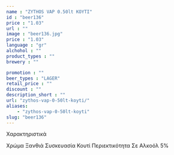 ```yaml
---
name : "ZYTHOS VAP 0.50lt KOYTI"
id : "beer136"
price : "1.03"
url : ""
image : "beer136.jpg"
price : "1.03"
language : "gr"
alchohol : ""
product_types : ""
brewery : ""

promotion : ""
beer_types : "LAGER"
retail_price : ""
discount : ""
description_short : ""
url: "zythos-vap-0-50lt-koyti/"
aliases: 
    - "zythos-vap-0-50lt-koyti"
slug: "beer136"
---
```


Χαρακτηριστικά

Χρώμα
Ξανθιά
Συσκευασία
Κουτί
Περιεκτικότητα Σε Αλκοόλ
5%